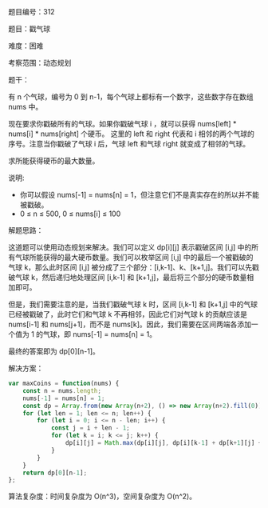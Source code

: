 题目编号：312

题目：戳气球

难度：困难

考察范围：动态规划

题干：

有 n 个气球，编号为 0 到 n-1，每个气球上都标有一个数字，这些数字存在数组 nums 中。

现在要求你戳破所有的气球。如果你戳破气球 i ，就可以获得 nums[left] * nums[i] * nums[right] 个硬币。 这里的 left 和 right 代表和 i 相邻的两个气球的序号。注意当你戳破了气球 i 后，气球 left 和气球 right 就变成了相邻的气球。

求所能获得硬币的最大数量。

说明:

- 你可以假设 nums[-1] = nums[n] = 1，但注意它们不是真实存在的所以并不能被戳破。
- 0 ≤ n ≤ 500, 0 ≤ nums[i] ≤ 100

解题思路：

这道题可以使用动态规划来解决。我们可以定义 dp[i][j] 表示戳破区间 [i,j] 中的所有气球所能获得的最大硬币数量。我们可以枚举区间 [i,j] 中的最后一个被戳破的气球 k，那么此时区间 [i,j] 被分成了三个部分：[i,k-1]、k、[k+1,j]。我们可以先戳破气球 k，然后递归地处理区间 [i,k-1] 和 [k+1,j]，最后将三个部分的硬币数量相加即可。

但是，我们需要注意的是，当我们戳破气球 k 时，区间 [i,k-1] 和 [k+1,j] 中的气球已经被戳破了，此时它们和气球 k 不再相邻，因此它们对气球 k 的贡献应该是 nums[i-1] 和 nums[j+1]，而不是 nums[k]。因此，我们需要在区间两端各添加一个值为 1 的气球，即 nums[-1] = nums[n] = 1。

最终的答案即为 dp[0][n-1]。

解决方案：

```javascript
var maxCoins = function(nums) {
    const n = nums.length;
    nums[-1] = nums[n] = 1;
    const dp = Array.from(new Array(n+2), () => new Array(n+2).fill(0));
    for (let len = 1; len <= n; len++) {
        for (let i = 0; i <= n - len; i++) {
            const j = i + len - 1;
            for (let k = i; k <= j; k++) {
                dp[i][j] = Math.max(dp[i][j], dp[i][k-1] + dp[k+1][j] + nums[i-1] * nums[k] * nums[j+1]);
            }
        }
    }
    return dp[0][n-1];
};
```

算法复杂度：时间复杂度为 O(n^3)，空间复杂度为 O(n^2)。